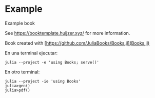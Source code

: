 # Example

Example book

See <https://booktemplate.huijzer.xyz/> for more information.

Book created with [https://github.com/JuliaBooks/Books.jl](Books.jl)

En una terminal ejecutar:
```
julia --project -e 'using Books; serve()'
```

En otro terminal:

```
julia --project -ie 'using Books'
julia>gen()
julia>pdf()
```
